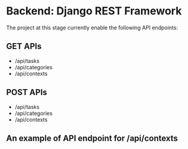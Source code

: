 # Backend: Django REST Framework

The project at this stage currently enable the following  API endpoints:

## GET APIs

- /api/tasks
- /api/categories
- /api/contexts

## POST APIs

- /api/tasks
- /api/categories
- /api/contexts

## An example of API endpoint for /api/contexts

